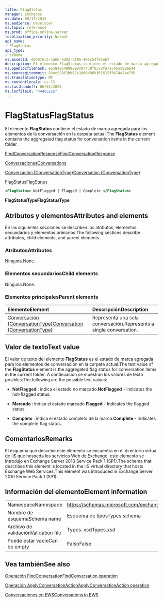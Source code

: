 ```yaml
---
title: FlagStatus
manager: sethgros
ms.date: 09/17/2015
ms.audience: Developer
ms.topic: reference
ms.prod: office-online-server
localization_priority: Normal
api_name:
- FlagStatus
api_type:
- schema
ms.assetid: d5907ec5-3a60-4d83-bf85-406c54f95eb7
description: El elemento FlagStatus contiene el estado de marca agregada para los elementos de la conversación en la carpeta actual.
ms.openlocfilehash: e65849c4909292c07450f8578fe7a7065c98ab44
ms.sourcegitcommit: 88ec988f2bb67c1866d06b361615f3674a24e795
ms.translationtype: MT
ms.contentlocale: es-ES
ms.lasthandoff: 06/03/2020
ms.locfileid: "44466216"
---
```

# <a name="flagstatus"></a><span data-ttu-id="5ed8e-103">FlagStatus</span><span class="sxs-lookup"><span data-stu-id="5ed8e-103">FlagStatus</span></span>

<span data-ttu-id="5ed8e-104">El elemento **FlagStatus** contiene el estado de marca agregada para los elementos de la conversación en la carpeta actual.</span><span class="sxs-lookup"><span data-stu-id="5ed8e-104">The **FlagStatus** element contains the aggregated flag status for conversation items in the current folder.</span></span> 
  
[<span data-ttu-id="5ed8e-105">FindConversationResponse</span><span class="sxs-lookup"><span data-stu-id="5ed8e-105">FindConversationResponse</span></span>](findconversationresponse.md)
  
[<span data-ttu-id="5ed8e-106">Conversaciones</span><span class="sxs-lookup"><span data-stu-id="5ed8e-106">Conversations</span></span>](conversations-ex15websvcsotherref.md)
  
[<span data-ttu-id="5ed8e-107">Conversación (ConversationType)</span><span class="sxs-lookup"><span data-stu-id="5ed8e-107">Conversation (ConversationType)</span></span>](conversation-conversationtype.md)
  
[<span data-ttu-id="5ed8e-108">FlagStatus</span><span class="sxs-lookup"><span data-stu-id="5ed8e-108">FlagStatus</span></span>](flagstatus.md)
  
```XML
<FlagStatus> NotFlagged | Flagged | Complete </FlagStatus>
```

 <span data-ttu-id="5ed8e-109">**FlagStatusType**</span><span class="sxs-lookup"><span data-stu-id="5ed8e-109">**FlagStatusType**</span></span>
## <a name="attributes-and-elements"></a><span data-ttu-id="5ed8e-110">Atributos y elementos</span><span class="sxs-lookup"><span data-stu-id="5ed8e-110">Attributes and elements</span></span>

<span data-ttu-id="5ed8e-111">En las siguientes secciones se describen los atributos, elementos secundarios y elementos primarios.</span><span class="sxs-lookup"><span data-stu-id="5ed8e-111">The following sections describe attributes, child elements, and parent elements.</span></span>
  
### <a name="attributes"></a><span data-ttu-id="5ed8e-112">Atributos</span><span class="sxs-lookup"><span data-stu-id="5ed8e-112">Attributes</span></span>

<span data-ttu-id="5ed8e-113">Ninguna.</span><span class="sxs-lookup"><span data-stu-id="5ed8e-113">None.</span></span>
  
### <a name="child-elements"></a><span data-ttu-id="5ed8e-114">Elementos secundarios</span><span class="sxs-lookup"><span data-stu-id="5ed8e-114">Child elements</span></span>

<span data-ttu-id="5ed8e-115">Ninguna.</span><span class="sxs-lookup"><span data-stu-id="5ed8e-115">None.</span></span>
  
### <a name="parent-elements"></a><span data-ttu-id="5ed8e-116">Elementos principales</span><span class="sxs-lookup"><span data-stu-id="5ed8e-116">Parent elements</span></span>

|<span data-ttu-id="5ed8e-117">**Elemento**</span><span class="sxs-lookup"><span data-stu-id="5ed8e-117">**Element**</span></span>|<span data-ttu-id="5ed8e-118">**Descripción**</span><span class="sxs-lookup"><span data-stu-id="5ed8e-118">**Description**</span></span>|
|:-----|:-----|
|[<span data-ttu-id="5ed8e-119">Conversación (ConversationType)</span><span class="sxs-lookup"><span data-stu-id="5ed8e-119">Conversation (ConversationType)</span></span>](conversation-conversationtype.md) <br/> |<span data-ttu-id="5ed8e-120">Representa una sola conversación.</span><span class="sxs-lookup"><span data-stu-id="5ed8e-120">Represents a single conversation.</span></span>  <br/> |
   
## <a name="text-value"></a><span data-ttu-id="5ed8e-121">Valor de texto</span><span class="sxs-lookup"><span data-stu-id="5ed8e-121">Text value</span></span>

<span data-ttu-id="5ed8e-122">El valor de texto del elemento **FlagStatus** es el estado de marca agregada para los elementos de conversación en la carpeta actual.</span><span class="sxs-lookup"><span data-stu-id="5ed8e-122">The text value of the **FlagStatus** element is the aggregated flag status for conversation items in the current folder.</span></span> <span data-ttu-id="5ed8e-123">A continuación se muestran los valores de texto posibles:</span><span class="sxs-lookup"><span data-stu-id="5ed8e-123">The following are the possible text values:</span></span> 
  
- <span data-ttu-id="5ed8e-124">**NotFlagged** : indica el estado no marcado.</span><span class="sxs-lookup"><span data-stu-id="5ed8e-124">**NotFlagged** - Indicates the not-flagged status.</span></span> 
    
- <span data-ttu-id="5ed8e-125">**Marcado** : indica el estado marcado.</span><span class="sxs-lookup"><span data-stu-id="5ed8e-125">**Flagged** - Indicates the flagged status.</span></span> 
    
- <span data-ttu-id="5ed8e-126">**Completo** : indica el estado completo de la marca.</span><span class="sxs-lookup"><span data-stu-id="5ed8e-126">**Complete** - Indicates the complete flag status.</span></span> 
    
## <a name="remarks"></a><span data-ttu-id="5ed8e-127">Comentarios</span><span class="sxs-lookup"><span data-stu-id="5ed8e-127">Remarks</span></span>

<span data-ttu-id="5ed8e-128">El esquema que describe este elemento se encuentra en el directorio virtual de IIS que hospeda los servicios Web de Exchange. este elemento se introdujo en Exchange Server 2010 Service Pack 1 (SP1).</span><span class="sxs-lookup"><span data-stu-id="5ed8e-128">The schema that describes this element is located in the IIS virtual directory that hosts Exchange Web Services.This element was introduced in Exchange Server 2010 Service Pack 1 (SP1).</span></span>
  
## <a name="element-information"></a><span data-ttu-id="5ed8e-129">Información del elemento</span><span class="sxs-lookup"><span data-stu-id="5ed8e-129">Element information</span></span>

|||
|:-----|:-----|
|<span data-ttu-id="5ed8e-130">Namespace</span><span class="sxs-lookup"><span data-stu-id="5ed8e-130">Namespace</span></span>  <br/> |https://schemas.microsoft.com/exchange/services/2006/types  <br/> |
|<span data-ttu-id="5ed8e-131">Nombre de esquema</span><span class="sxs-lookup"><span data-stu-id="5ed8e-131">Schema name</span></span>  <br/> |<span data-ttu-id="5ed8e-132">Esquema de tipos</span><span class="sxs-lookup"><span data-stu-id="5ed8e-132">Types schema</span></span>  <br/> |
|<span data-ttu-id="5ed8e-133">Archivo de validación</span><span class="sxs-lookup"><span data-stu-id="5ed8e-133">Validation file</span></span>  <br/> |<span data-ttu-id="5ed8e-134">Types. xsd</span><span class="sxs-lookup"><span data-stu-id="5ed8e-134">Types.xsd</span></span>  <br/> |
|<span data-ttu-id="5ed8e-135">Puede estar vacío</span><span class="sxs-lookup"><span data-stu-id="5ed8e-135">Can be empty</span></span>  <br/> |<span data-ttu-id="5ed8e-136">Falso</span><span class="sxs-lookup"><span data-stu-id="5ed8e-136">False</span></span>  <br/> |
   
## <a name="see-also"></a><span data-ttu-id="5ed8e-137">Vea también</span><span class="sxs-lookup"><span data-stu-id="5ed8e-137">See also</span></span>



[<span data-ttu-id="5ed8e-138">Operación FindConversation</span><span class="sxs-lookup"><span data-stu-id="5ed8e-138">FindConversation operation</span></span>](findconversation-operation.md)
  
[<span data-ttu-id="5ed8e-139">Operación ApplyConversationAction</span><span class="sxs-lookup"><span data-stu-id="5ed8e-139">ApplyConversationAction operation</span></span>](applyconversationaction-operation.md)


[<span data-ttu-id="5ed8e-140">Conversaciones en EWS</span><span class="sxs-lookup"><span data-stu-id="5ed8e-140">Conversations in EWS</span></span>](https://msdn.microsoft.com/library/91e64629-db6c-4c94-9dcb-d386232e8467%28Office.15%29.aspx)

